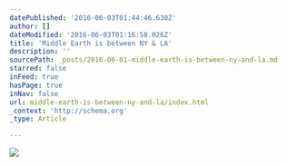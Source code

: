 ```yaml
---
datePublished: '2016-06-03T01:44:46.630Z'
author: []
dateModified: '2016-06-03T01:16:58.026Z'
title: 'Middle Earth is between NY & LA'
description: ''
sourcePath: _posts/2016-06-01-middle-earth-is-between-ny-and-la.md
starred: false
inFeed: true
hasPage: true
inNav: false
url: middle-earth-is-between-ny-and-la/index.html
_context: 'http://schema.org'
_type: Article

---
```

![](https://the-grid-user-content.s3-us-west-2.amazonaws.com/f386ca07-c339-44a8-a8d2-b5c0c85fae73.jpg)